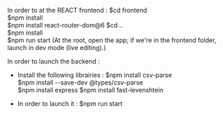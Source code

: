 In order to at the REACT frontend :
$cd frontend  
$npm install  
$npm install react-router-dom@6
$cd ..  
$npm install  
$npm run start (At the root, open the app; if we're in the frontend folder, launch in dev mode (live editing).)

In order to launch the backend :
- Install the following librairies :
$npm install csv-parse  
$npm install --save-dev @types/csv-parse  
$npm install express
$npm install fast-levenshtein  

- In order to launch it :
$npm run start
